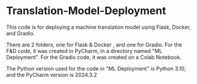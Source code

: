 # Translation-Model-Deployment
This code is for deploying a machine translation model using Flask, Docker, and Gradio. 

There are 2 folders, one for Flask & Docker , and one for Gradio. 
For the F&D code, it was created in PyCharm, in a directory named "ML Deployment". 
For the Gradio code, it was created on a Colab Notebook.

The Python version used for the code in "ML Deployment" is Python 3.10, and the PyCharm version is 2024.3.2
